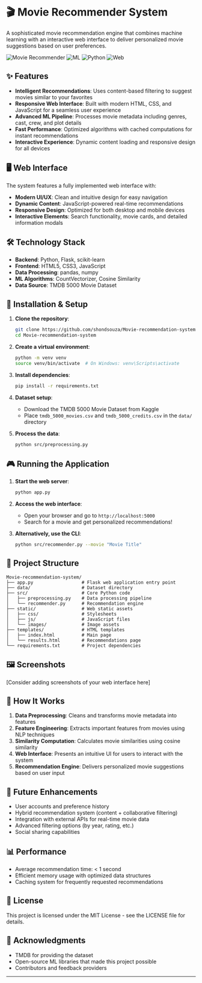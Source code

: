 # 🎬 Movie Recommender System

A sophisticated movie recommendation engine that combines machine learning with an interactive web interface to deliver personalized movie suggestions based on user preferences.

![Movie Recommender](https://img.shields.io/badge/Project-Movie%20Recommender-orange)
![ML](https://img.shields.io/badge/Machine%20Learning-Content--Based-blue)
![Python](https://img.shields.io/badge/Python-3.8+-green)
![Web](https://img.shields.io/badge/Web-HTML%2FCSS%2FJS-yellow)

## ✨ Features

- **Intelligent Recommendations**: Uses content-based filtering to suggest movies similar to your favorites
- **Responsive Web Interface**: Built with modern HTML, CSS, and JavaScript for a seamless user experience
- **Advanced ML Pipeline**: Processes movie metadata including genres, cast, crew, and plot details
- **Fast Performance**: Optimized algorithms with cached computations for instant recommendations
- **Interactive Experience**: Dynamic content loading and responsive design for all devices

## 🖥️ Web Interface

The system features a fully implemented web interface with:

- **Modern UI/UX**: Clean and intuitive design for easy navigation
- **Dynamic Content**: JavaScript-powered real-time recommendations
- **Responsive Design**: Optimized for both desktop and mobile devices
- **Interactive Elements**: Search functionality, movie cards, and detailed information modals

## 🛠️ Technology Stack

- **Backend**: Python, Flask, scikit-learn
- **Frontend**: HTML5, CSS3, JavaScript
- **Data Processing**: pandas, numpy
- **ML Algorithms**: CountVectorizer, Cosine Similarity
- **Data Source**: TMDB 5000 Movie Dataset

## 🚀 Installation & Setup

1. **Clone the repository**:
   ```bash
   git clone https://github.com/shondsouza/Movie-recommendation-system.git
   cd Movie-recommendation-system
   ```

2. **Create a virtual environment**:
   ```bash
   python -m venv venv
   source venv/bin/activate  # On Windows: venv\Scripts\activate
   ```

3. **Install dependencies**:
   ```bash
   pip install -r requirements.txt
   ```

4. **Dataset setup**:
   - Download the TMDB 5000 Movie Dataset from Kaggle
   - Place `tmdb_5000_movies.csv` and `tmdb_5000_credits.csv` in the `data/` directory

5. **Process the data**:
   ```bash
   python src/preprocessing.py
   ```

## 🎮 Running the Application

1. **Start the web server**:
   ```bash
   python app.py
   ```

2. **Access the web interface**:
   - Open your browser and go to `http://localhost:5000`
   - Search for a movie and get personalized recommendations!

3. **Alternatively, use the CLI**:
   ```bash
   python src/recommender.py --movie "Movie Title"
   ```

## 📁 Project Structure

```
Movie-recommendation-system/
├── app.py                  # Flask web application entry point
├── data/                   # Dataset directory
├── src/                    # Core Python code
│   ├── preprocessing.py    # Data processing pipeline
│   └── recommender.py      # Recommendation engine
├── static/                 # Web static assets
│   ├── css/                # Stylesheets
│   ├── js/                 # JavaScript files
│   └── images/             # Image assets
├── templates/              # HTML templates
│   ├── index.html          # Main page
│   └── results.html        # Recommendations page
└── requirements.txt        # Project dependencies
```

## 🖼️ Screenshots

[Consider adding screenshots of your web interface here]

## 🔬 How It Works

1. **Data Preprocessing**: Cleans and transforms movie metadata into features
2. **Feature Engineering**: Extracts important features from movies using NLP techniques
3. **Similarity Computation**: Calculates movie similarities using cosine similarity
4. **Web Interface**: Presents an intuitive UI for users to interact with the system
5. **Recommendation Engine**: Delivers personalized movie suggestions based on user input

## 🔮 Future Enhancements

- User accounts and preference history
- Hybrid recommendation system (content + collaborative filtering)
- Integration with external APIs for real-time movie data
- Advanced filtering options (by year, rating, etc.)
- Social sharing capabilities

## 📊 Performance

- Average recommendation time: < 1 second
- Efficient memory usage with optimized data structures
- Caching system for frequently requested recommendations

## 📝 License

This project is licensed under the MIT License - see the LICENSE file for details.

## 🙌 Acknowledgments

- TMDB for providing the dataset
- Open-source ML libraries that made this project possible
- Contributors and feedback providers

---
